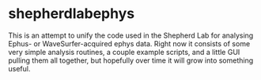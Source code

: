 # shepherdlabephys

This is an attempt to unify the code used in the Shepherd Lab for analysing Ephus- or WaveSurfer-acquired ephys data.  Right now it consists of some very simple analysis routines, a couple example scripts, and a little GUI pulling them all together, but hopefully over time it will grow into something useful.
